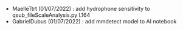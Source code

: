 - MaelleTtrt (01/07/2022) : add hydrophone sensitivity to qsub_fileScaleAnalysis.py l.164
- GabrielDubus (01/07/2022) : add mmdetect model to AI notebook
